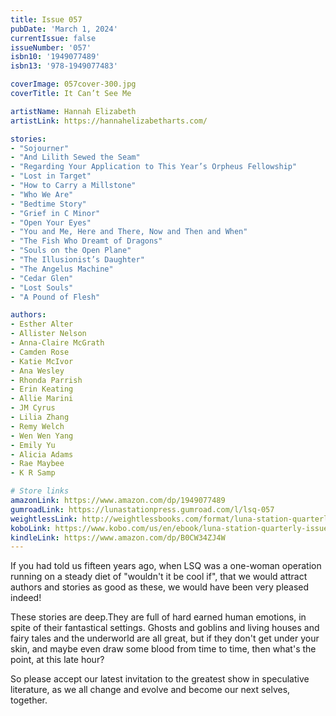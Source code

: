 ```yaml
---
title: Issue 057
pubDate: 'March 1, 2024'
currentIssue: false
issueNumber: '057'
isbn10: '1949077489'
isbn13: '978-1949077483'

coverImage: 057cover-300.jpg
coverTitle: It Can’t See Me

artistName: Hannah Elizabeth
artistLink: https://hannahelizabetharts.com/

stories: 
- "Sojourner"
- "And Lilith Sewed the Seam"
- "Regarding Your Application to This Year’s Orpheus Fellowship"
- "Lost in Target"
- "How to Carry a Millstone"
- "Who We Are"
- "Bedtime Story"
- "Grief in C Minor"
- "Open Your Eyes"
- "You and Me, Here and There, Now and Then and When"
- "The Fish Who Dreamt of Dragons"
- "Souls on the Open Plane"
- "The Illusionist’s Daughter"
- "The Angelus Machine"
- "Cedar Glen"
- "Lost Souls"
- "A Pound of Flesh"

authors: 
- Esther Alter
- Allister Nelson
- Anna-Claire McGrath
- Camden Rose
- Katie McIvor
- Ana Wesley
- Rhonda Parrish
- Erin Keating
- Allie Marini
- JM Cyrus
- Lilia Zhang
- Remy Welch
- Wen Wen Yang
- Emily Yu
- Alicia Adams
- Rae Maybee
- K R Samp

# Store links
amazonLink: https://www.amazon.com/dp/1949077489
gumroadLink: https://lunastationpress.gumroad.com/l/lsq-057
weightlessLink: http://weightlessbooks.com/format/luna-station-quarterly-issue-57
koboLink: https://www.kobo.com/us/en/ebook/luna-station-quarterly-issue-057
kindleLink: https://www.amazon.com/dp/B0CW34ZJ4W
---
```

If you had told us fifteen years ago, when LSQ was a one-woman operation running on a steady diet of "wouldn't it be cool if", that we would attract authors and stories as good as these, we would have been very pleased indeed!

These stories are deep.They are full of hard earned human emotions, in spite of their fantastical settings. Ghosts and goblins and living houses and fairy tales and the underworld are all great, but if they don't get under your skin, and maybe even draw some blood from time to time, then what's the point, at this late hour?

So please accept our latest invitation to the greatest show in speculative literature, as we all change and evolve and become our next selves, together.